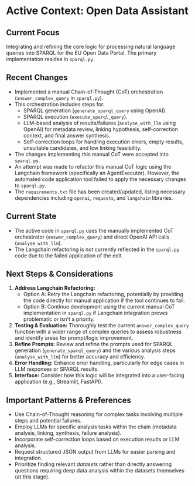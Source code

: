 # Active Context: Open Data Assistant

## Current Focus

Integrating and refining the core logic for processing natural language queries into SPARQL for the EU Open Data Portal. The primary implementation resides in `sparql.py`.

## Recent Changes

-   Implemented a manual Chain-of-Thought (CoT) orchestration (`answer_complex_query` in `sparql.py`).
-   This orchestration includes steps for:
    -   SPARQL generation (`generate_sparql_query` using OpenAI).
    -   SPARQL execution (`execute_sparql_query`).
    -   LLM-based analysis of results/failures (`analyse_with_llm` using OpenAI) for metadata review, linking hypothesis, self-correction context, and final answer synthesis.
    -   Self-correction loops for handling execution errors, empty results, unsuitable candidates, and low linking feasibility.
-   The changes implementing this manual CoT were accepted into `sparql.py`.
-   An attempt was made to refactor this manual CoT logic using the Langchain framework (specifically an AgentExecutor). However, the automated code application tool failed to apply the necessary changes to `sparql.py`.
-   The `requirements.txt` file has been created/updated, listing necessary dependencies including `openai`, `requests`, and `langchain` libraries.

## Current State

-   The active code in `sparql.py` uses the manually implemented CoT orchestrator (`answer_complex_query`) and direct OpenAI API calls (`analyse_with_llm`).
-   The Langchain refactoring is *not* currently reflected in the `sparql.py` code due to the failed application of the edit.

## Next Steps & Considerations

1.  **Address Langchain Refactoring:**
    *   Option A: Retry the Langchain refactoring, potentially by providing the code directly for manual application if the tool continues to fail.
    *   Option B: Continue development using the current manual CoT implementation in `sparql.py` if Langchain integration proves problematic or isn't a priority.
2.  **Testing & Evaluation:** Thoroughly test the current `answer_complex_query` function with a wider range of complex queries to assess robustness and identify areas for prompt/logic improvement.
3.  **Refine Prompts:** Review and refine the prompts used for SPARQL generation (`generate_sparql_query`) and the various analysis steps (`analyse_with_llm`) for better accuracy and efficiency.
4.  **Error Handling:** Enhance error handling, particularly for edge cases in LLM responses or SPARQL results.
5.  **Interface:** Consider how this logic will be integrated into a user-facing application (e.g., Streamlit, FastAPI).

## Important Patterns & Preferences

-   Use Chain-of-Thought reasoning for complex tasks involving multiple steps and potential failures.
-   Employ LLMs for specific analysis tasks within the chain (metadata analysis, linking, synthesis, failure analysis).
-   Incorporate self-correction loops based on execution results or LLM analysis.
-   Request structured JSON output from LLMs for easier parsing and integration.
-   Prioritize finding relevant *datasets* rather than directly answering questions requiring deep data analysis within the datasets themselves (at this stage). 